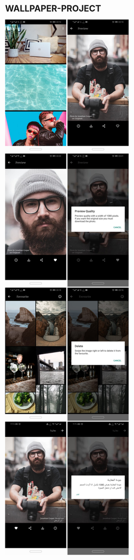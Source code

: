 # WALLPAPER-PROJECT
<img src="images/2-home.jpeg" width="200"> <img src="images/3-details.jpeg" width="200"> 
<img src="images/4-zoom.jpeg" width="200"> 
<img src="images/5-preview.jpeg" width="200"> 
<img src="images/6-favourite.jpeg" width="200"> 
<img src="images/7-delete.jpeg" width="200"> 
<img src="images/10-details-arabic.jpeg" width="200"> 
<img src="images/11-preview-arabic.jpeg" width="200"> 
